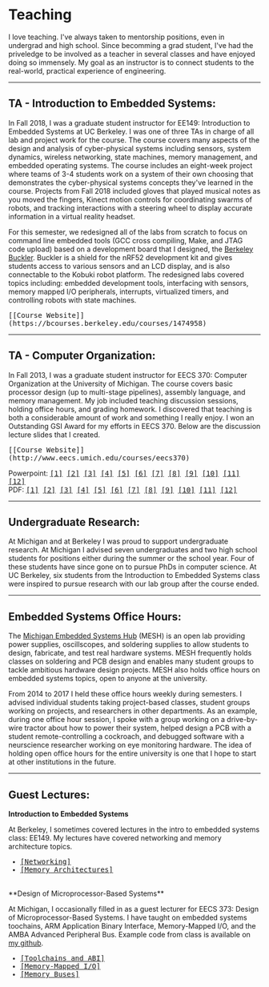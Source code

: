 Teaching
========

I love teaching. I've always taken to mentorship positions, even in undergrad
and high school. Since becomming a grad student, I've had the priveledge to be
involved as a teacher in several classes and have enjoyed doing so immensely.
My goal as an instructor is to connect students to the real-world, practical
experience of engineering.

---

TA - Introduction to Embedded Systems:
--------------------------------------

In Fall 2018, I was a graduate student instructor for EE149: Introduction to
Embedded Systems at UC Berkeley. I was one of three TAs in charge of all lab
and project work for the course. The course covers many aspects of the design
and analysis of cyber-physical systems including sensors, system dynamics,
wireless networking, state machines, memory management, and embedded operating
systems. The course includes an eight-week project where teams of 3-4 students
work on a system of their own choosing that demonstrates the cyber-physical
systems concepts they've learned in the course. Projects from Fall 2018
included gloves that played musical notes as you moved the fingers, Kinect
motion controls for coordinating swarms of robots, and tracking interactions
with a steering wheel to display accurate information in a virtual reality
headset.

For this semester, we redesigned all of the labs from scratch to focus on
command line embedded tools (GCC cross compiling, Make, and JTAG code upload)
based on a development board that I designed, the [Berkeley
Buckler](https://github.com/lab11/buckler). Buckler is a shield for the nRF52
development kit and gives students access to various sensors and an LCD
display, and is also connectable to the Kobuki robot platform. The redesigned
labs covered topics including: embedded development tools, interfacing with
sensors, memory mapped I/O peripherals, interrupts, virtualized timers, and
controlling robots with state machines.

<tt>
[[Course Website]](https://bcourses.berkeley.edu/courses/1474958)
</tt>

---

TA - Computer Organization:
---------------------------

In Fall 2013, I was a graduate student instructor for EECS 370: Computer
Organization at the University of Michigan. The course covers basic processor
design (up to multi-stage pipelines), assembly language, and memory management.
My job included teaching discussion sessions, holding office hours, and grading
homework. I discovered that teaching is both a considerable amount of work and
something I really enjoy. I won an Outstanding GSI Award for my efforts in EECS
370. Below are the discussion lecture slides that I created.

<tt>
[[Course Website]](http://www.eecs.umich.edu/courses/eecs370)
</tt>

<p>
Powerpoint: 
<tt>
<a href="teaching/eecs370/discussion_1.pptx">[1]</a>
<a href="teaching/eecs370/discussion_2.pptx">[2]</a>
<a href="teaching/eecs370/discussion_3.pptx">[3]</a>
<a href="teaching/eecs370/discussion_4.pptx">[4]</a>
<a href="teaching/eecs370/discussion_5.pptx">[5]</a>
<a href="teaching/eecs370/discussion_6.pptx">[6]</a>
<a href="teaching/eecs370/discussion_7.pptx">[7]</a>
<a href="teaching/eecs370/discussion_8.pptx">[8]</a>
<a href="teaching/eecs370/discussion_9.pptx">[9]</a>
<a href="teaching/eecs370/discussion_10.pptx">[10]</a>
<a href="teaching/eecs370/discussion_11.pptx">[11]</a>
<a href="teaching/eecs370/discussion_12.pptx">[12]</a>
</tt>
<br>
PDF: 
<tt>
<a href="teaching/eecs370/discussion_1.pdf">[1]</a>
<a href="teaching/eecs370/discussion_2.pdf">[2]</a>
<a href="teaching/eecs370/discussion_3.pdf">[3]</a>
<a href="teaching/eecs370/discussion_4.pdf">[4]</a>
<a href="teaching/eecs370/discussion_5.pdf">[5]</a>
<a href="teaching/eecs370/discussion_6.pdf">[6]</a>
<a href="teaching/eecs370/discussion_7.pdf">[7]</a>
<a href="teaching/eecs370/discussion_8.pdf">[8]</a>
<a href="teaching/eecs370/discussion_9.pdf">[9]</a>
<a href="teaching/eecs370/discussion_10.pdf">[10]</a>
<a href="teaching/eecs370/discussion_11.pdf">[11]</a>
<a href="teaching/eecs370/discussion_12.pdf">[12]</a>
</tt>
</p>

---

Undergraduate Research:
-----------------------

At Michigan and at Berkeley I was proud to support undergraduate research. At
Michigan I advised seven undergraduates and two high school students for
positions either during the summer or the school year. Four of these students
have since gone on to pursue PhDs in computer science. At UC Berkeley, six
students from the Introduction to Embedded Systems class were inspired to
pursue research with our lab group after the course ended.

---

Embedded Systems Office Hours:
------------------------------

The [Michigan Embedded Systems Hub](https://www.eecs.umich.edu/hub/) (MESH) is
an open lab providing power supplies, oscillscopes, and soldering supplies to
allow students to design, fabricate, and test real hardware systems. MESH
frequently holds classes on soldering and PCB design and enables many student
groups to tackle ambitious hardware design projects. MESH also holds office
hours on embedded systems topics, open to anyone at the university.

From 2014 to 2017 I held these office hours weekly during semesters. I advised
individual students taking project-based classes, student groups working on
projects, and researchers in other departments. As an example, during one
office hour session, I spoke with a group working on a drive-by-wire tractor
about how to power their system, helped design a PCB with a student
remote-controlling a cockroach, and debugged software with a neurscience
researcher working on eye monitoring hardware. The idea of holding open office
hours for the entire university is one that I hope to start at other
institutions in the future.

---

Guest Lectures:
---------------

**Introduction to Embedded Systems**

At Berkeley, I sometimes covered lectures in the intro to embedded systems
class: EE149. My lectures have covered networking and memory architecture
topics.

<tt>
<ul>
    <li><a href="teaching/ee149/0x_Networking.pdf">[Networking]</a></li>
    <li><a href="teaching/ee149/09_MemoryArchitectures.pdf">[Memory Architectures]</a></li>
</ul>
</tt>

<br>
**Design of Microprocessor-Based Systems**

At Michigan, I occasionally filled in as a guest lecturer for EECS 373: Design
of Microprocessor-Based Systems. I have taught on embedded systems toochains,
ARM Application Binary Interface, Memory-Mapped I/O, and the AMBA Advanced
Peripheral Bus. Example code from class is available on [my
github](https://github.com/brghena/eecs373_toolchain_examples).

<tt>
<ul>
    <li><a href="teaching/eecs373/lec3_f14.pdf">[Toolchains and ABI]</a></li>
    <li><a href="teaching/eecs373/lec4_f14.pdf">[Memory-Mapped I/O]</a></li>
    <li><a href="teaching/eecs373/lec5.pdf">[Memory Buses]</a></li>
</ul>
</tt>

